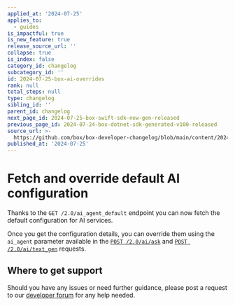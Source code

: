 ```yaml
---
applied_at: '2024-07-25'
applies_to:
  - guides
is_impactful: true
is_new_feature: true
release_source_url: ''
collapse: true
is_index: false
category_id: changelog
subcategory_id: ''
id: 2024-07-25-box-ai-overrides
rank: null
total_steps: null
type: changelog
sibling_id: ''
parent_id: changelog
next_page_id: 2024-07-25-box-swift-sdk-new-gen-released
previous_page_id: 2024-07-24-box-dotnet-sdk-generated-v100-released
source_url: >-
  https://github.com/box/box-developer-changelog/blob/main/content/2024/07-25-box-ai-overrides.md
published_at: '2024-07-25'
---
```

# Fetch and override default AI configuration

Thanks to the `GET /2.0/ai_agent_default` endpoint you can now fetch the default configuration for AI services.

<!-- more -->

Once you get the configuration details, you can override them using the `ai_agent` parameter available in the [`POST /2.0/ai/ask`][2] and [`POST /2.0/ai/text_gen`][3] requests.

## Where to get support

Should you have any issues or need further guidance, please post a request to our [developer forum][4] for any help needed.

[2]: e://post_ai_ask#param_ai_agent
[3]: e://post_ai_text_gen#param_ai_agent
[4]: https://forum.box.com/